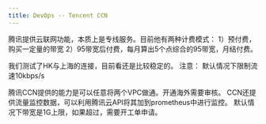```yaml
---
title: DevOps -- Tencent CCN
---
```


腾讯提供云联网功能，本质上是专线服务。目前他有两种计费模式：
1）预付费，购买一定量的带宽
2）95带宽后付费，每月算出5个点综合的95带宽，月结付费。

我们测试了HK与上海的连接，目前看还是比较稳定的。
注意：
默认情况下限制流速10kbps/s


腾讯CCN提供的能力是可以任意将两个VPC做通。开通海外需要审核。
CCN还提供流量监控数据，可以利用腾讯云API将其加到prometheus中进行监控。
默认情况下带宽是1G上限，如果超过，需要开工单申请。
